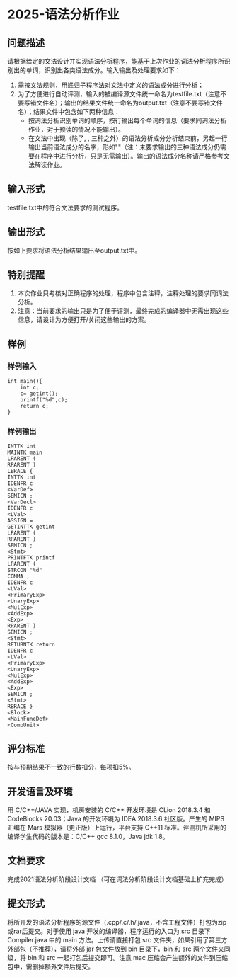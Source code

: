 # 2025-语法分析作业

## 问题描述

请根据给定的文法设计并实现语法分析程序，能基于上次作业的词法分析程序所识别出的单词，识别出各类语法成分。输入输出及处理要求如下：

1. 需按文法规则，用递归子程序法对文法中定义的语法成分进行分析；
2. 为了方便进行自动评测，输入的被编译源文件统一命名为testfile.txt（注意不要写错文件名）；输出的结果文件统一命名为output.txt（注意不要写错文件名）；结果文件中包含如下两种信息：
   - 按词法分析识别单词的顺序，按行输出每个单词的信息（要求同词法分析作业，对于预读的情况不能输出）。
   - 在文法中出现（除了<BlockItem>, <Decl>, <BType> 三种之外）的语法分析成分分析结束前，另起一行输出当前语法成分的名字，形如"<Stmt>"（注：未要求输出的三种语法成分仍需要在程序中进行分析，只是无需输出）。输出的语法成分名称请严格参考文法解读作业。

## 输入形式
testfile.txt中的符合文法要求的测试程序。

## 输出形式
按如上要求将语法分析结果输出至output.txt中。

## 特别提醒
1. 本次作业只考核对正确程序的处理，程序中包含注释，注释处理的要求同词法分析。
2. 注意：当前要求的输出只是为了便于评测，最终完成的编译器中无需出现这些信息，请设计为方便打开/关闭这些输出的方案。

## 样例

### 样例输入
```
int main(){
    int c;
    c= getint();
    printf("%d",c);
    return c;
}
```

### 样例输出
```
INTTK int
MAINTK main
LPARENT (
RPARENT )
LBRACE {
INTTK int
IDENFR c
<VarDef>
SEMICN ;
<VarDecl>
IDENFR c
<LVal>
ASSIGN =
GETINTTK getint
LPARENT (
RPARENT )
SEMICN ;
<Stmt>
PRINTFTK printf
LPARENT (
STRCON "%d"
COMMA ,
IDENFR c
<LVal>
<PrimaryExp>
<UnaryExp>
<MulExp>
<AddExp>
<Exp>
RPARENT )
SEMICN ;
<Stmt>
RETURNTK return
IDENFR c
<LVal>
<PrimaryExp>
<UnaryExp>
<MulExp>
<AddExp>
<Exp>
SEMICN ;
<Stmt>
RBRACE }
<Block>
<MainFuncDef>
<CompUnit>
```

## 评分标准

按与预期结果不一致的行数扣分，每项扣5%。

## 开发语言及环境
用 C/C++/JAVA 实现，机房安装的 C/C++ 开发环境是 CLion 2018.3.4 和 CodeBlocks 20.03；Java 的开发环境为 IDEA 2018.3.6 社区版。产生的 MIPS 汇编在 Mars 模拟器（更正版）上运行，平台支持 C++11 标准。评测机所采用的编译学生代码的版本是：C/C++ gcc 8.1.0，Java jdk 1.8。

## 文档要求
完成2021语法分析阶段设计文档 （可在词法分析阶段设计文档基础上扩充完成）

## 提交形式
将所开发的语法分析程序的源文件（.cpp/.c/.h/.java，不含工程文件）打包为zip或rar后提交。对于使用 java 开发的编译器，程序运行的入口为 src 目录下 Compiler.java 中的 main 方法。上传请直接打包 src 文件夹，如果引用了第三方外部包（不推荐），请将外部 jar 包文件放到 bin 目录下，bin 和 src 两个文件夹同级，将 bin 和 src 一起打包后提交即可。注意 mac 压缩会产生额外的文件到压缩包中，需删掉额外文件后提交。